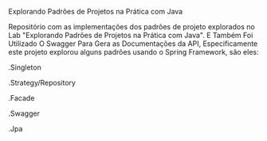 Explorando Padrões de Projetos na Prática com Java

 Repositório com as implementações dos padrões de projeto explorados no Lab "Explorando Padrões de Projetos na Prática com Java". E Também Foi Utilizado
O Swagger Para Gera as Documentações da API, Especificamente este projeto explorou alguns padrões usando o Spring Framework, são eles:

 .Singleton
 
 .Strategy/Repository
 
 .Facade
 
 .Swagger
 
 .Jpa

